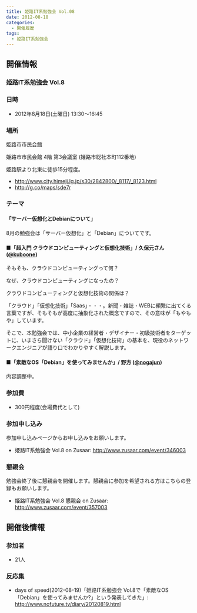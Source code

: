 ```yaml
---
title: 姫路IT系勉強会 Vol.08
date: 2012-08-18
categories:
  - 開催履歴
tags:
  - 姫路IT系勉強会
---
```


## 開催情報

### 姫路IT系勉強会 Vol.8

### 日時

- 2012年8月18日(土曜日) 13:30～16:45

### 場所

姫路市市民会館

姫路市市民会館 4階 第3会議室 (姫路市総社本町112番地)

姫路駅より北東に徒歩15分程度。

- <http://www.city.himeji.lg.jp/s30/2842800/_8117/_8123.html>
- <http://g.co/maps/sde7r>

### テーマ

#### 「サーバー仮想化とDebianについて」

8月の勉強会は「サーバー仮想化」と「Debian」についてです。

#### ■「超入門 クラウドコンピューティングと仮想化技術」/ 久保元さん ([@kuboone](https://twitter.com/#%21/kuboone))

そもそも、クラウドコンピューティングって何？

なぜ、クラウドコンピューティングになったの？

クラウドコンピューティングと仮想化技術の関係は？

「クラウド」「仮想化技術」「Saas」・・・。新聞・雑誌・WEBに頻繁に出てくる言葉ですが、そもそもが高度に抽象化された概念ですので、その意味が「もやもや」しています。

そこで、本勉強会では、中小企業の経営者・デザイナー・初級技術者をターゲットに、いまさら聞けない「クラウド」「仮想化技術」の基本を、現役のネットワークエンジニアが語り口でわかりやすく解説します。

#### ■「素敵なOS「Debian」を使ってみませんか」/ 野方 ([@nogajun](https://twitter.com/#%21/nogajun))

内容調整中。

### 参加費

- 300円程度(会場費代として)

### 参加申し込み

参加申し込みページからお申し込みをお願いします。

- 姫路IT系勉強会 Vol.8 on Zusaar: <http://www.zusaar.com/event/346003>

### 懇親会

勉強会終了後に懇親会を開催します。懇親会に参加を希望される方はこちらの登録もお願いします。

- 姫路IT系勉強会 Vol.8 懇親会 on Zusaar: <http://www.zusaar.com/event/357003>

## 開催後情報

### 参加者

- 21人

### 反応集

- days of speed(2012-08-19)「姫路IT系勉強会 Vol.8で「素敵なOS「Debian」を使ってみませんか?」という発表してきた」: <http://www.nofuture.tv/diary/20120819.html>
